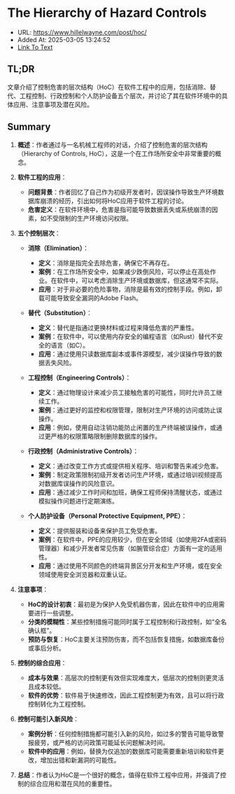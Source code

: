 # The Hierarchy of Hazard Controls
- URL: https://www.hillelwayne.com/post/hoc/
- Added At: 2025-03-05 13:24:52
- [Link To Text](2025-03-05-the-hierarchy-of-hazard-controls_raw.md)

## TL;DR
文章介绍了控制危害的层次结构（HoC）在软件工程中的应用，包括消除、替代、工程控制、行政控制和个人防护设备五个层次，并讨论了其在软件环境中的具体应用、注意事项及潜在风险。

## Summary
1. **概述**：作者通过与一名机械工程师的对话，介绍了控制危害的层次结构（Hierarchy of Controls, HoC），这是一个在工作场所安全中非常重要的概念。

2. **软件工程的应用**：
   - **问题背景**：作者回忆了自己作为初级开发者时，因误操作导致生产环境数据库崩溃的经历，引出如何将HoC应用于软件工程的讨论。
   - **危害定义**：在软件环境中，危害是指可能导致数据丢失或系统崩溃的因素，如不受限制的生产环境访问权限。

3. **五个控制层次**：
   - **消除（Elimination）**：
     - **定义**：消除是指完全去除危害，确保它不再存在。
     - **案例**：在工作场所安全中，如果减少跌倒风险，可以停止在高处作业。在软件中，可以考虑消除生产环境或数据库，但这通常不实际。
     - **应用**：对于非必要的危险事物，消除是最有效的控制手段。例如，卸载可能导致安全漏洞的Adobe Flash。

   - **替代（Substitution）**：
     - **定义**：替代是指通过更换材料或过程来降低危害的严重性。
     - **案例**：在软件中，可以使用内存安全的编程语言（如Rust）替代不安全的语言（如C）。
     - **应用**：通过使用只读数据库副本或事件源模型，减少误操作导致的数据丢失风险。

   - **工程控制（Engineering Controls）**：
     - **定义**：通过物理设计来减少员工接触危害的可能性，同时允许员工继续工作。
     - **案例**：通过更好的监控和权限管理，限制对生产环境的访问或防止误操作。
     - **应用**：例如，使用自动注销功能防止闲置的生产终端被误操作，或通过更严格的权限策略限制删除数据库的操作。

   - **行政控制（Administrative Controls）**：
     - **定义**：通过改变工作方式或提供相关程序、培训和警告来减少危害。
     - **案例**：制定政策限制初级开发者访问生产环境，或通过培训视频提高对数据库误操作的风险意识。
     - **应用**：通过减少工作时间和加班，确保工程师保持清醒状态，或通过模拟操作问题进行定期演练。

   - **个人防护设备（Personal Protective Equipment, PPE）**：
     - **定义**：提供服装和设备来保护员工免受危害。
     - **案例**：在软件中，PPE的应用较少，但在安全领域（如使用2FA或密码管理器）和减少开发者常见伤害（如腕管综合症）方面有一定的适用性。
     - **应用**：通过使用不同颜色的终端背景区分开发和生产环境，或在安全领域使用安全浏览器和双重认证。

4. **注意事项**：
   - **HoC的设计初衷**：最初是为保护人免受机器伤害，因此在软件中的应用需要进行一些调整。
   - **分类的模糊性**：某些控制措施可能同时属于工程控制和行政控制，如“全名确认框”。
   - **预防与恢复**：HoC主要关注预防伤害，而不包括恢复措施，如数据库备份或事后分析。

5. **控制的综合应用**：
   - **成本与效果**：高层次的控制更有效但实现难度大，低层次的控制则更灵活且成本较低。
   - **软件的优势**：软件易于快速修改，因此工程控制更为有效，且可以将行政控制转化为工程控制。

6. **控制可能引入新风险**：
   - **案例分析**：任何控制措施都可能引入新的风险，如过多的警告可能导致警报疲劳，或严格的访问政策可能延长问题解决时间。
   - **软件中的应用**：例如，替换为仅追加的数据库可能需要重新培训和软件更改，增加出错和新漏洞的可能性。

7. **总结**：作者认为HoC是一个很好的概念，值得在软件工程中应用，并强调了控制的综合应用和潜在风险的重要性。
